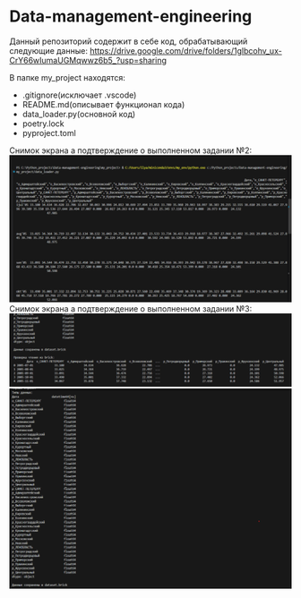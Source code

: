 # Data-management-engineering
Данный репозиторий содержит в себе код, обрабатывающий следующие данные:
https://drive.google.com/drive/folders/1glbcohv_ux-CrY66wIumaUGMqwwz6b5_?usp=sharing

В папке my_project находятся:
- .gitignore(исключает .vscode)
- README.md(описывает функционал кода)
- data_loader.py(основной код)
- poetry.lock
- pyproject.toml

Снимок экрана а подтверждение о выполненном задании №2:
![Task_№_2](https://github.com/EmbededIlya/Data-management-engineering/blob/main/Подтверждение_работы_№2.png)
Снимок экрана а подтверждение о выполненном задании №3:
![Task_№_2](https://github.com/EmbededIlya/Data-management-engineering/blob/main/Подтверждение_работы_№3.png)
![Task_№_2](https://github.com/EmbededIlya/Data-management-engineering/blob/main/Подтверждение_работы_вывод_типов_№3.png)